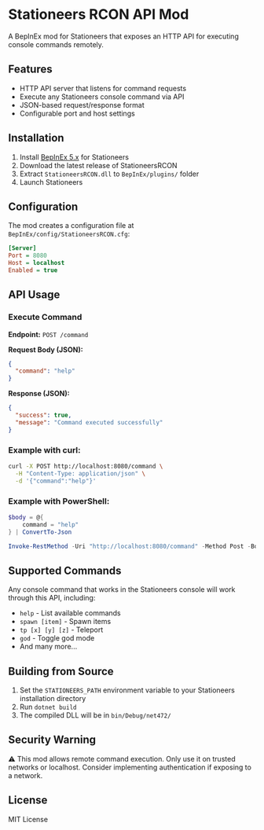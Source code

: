 # Stationeers RCON API Mod

A BepInEx mod for Stationeers that exposes an HTTP API for executing console commands remotely.

## Features

- HTTP API server that listens for command requests
- Execute any Stationeers console command via API
- JSON-based request/response format
- Configurable port and host settings

## Installation

1. Install [BepInEx 5.x](https://github.com/BepInEx/BepInEx/releases) for Stationeers
2. Download the latest release of StationeersRCON
3. Extract `StationeersRCON.dll` to `BepInEx/plugins/` folder
4. Launch Stationeers

## Configuration

The mod creates a configuration file at `BepInEx/config/StationeersRCON.cfg`:

```ini
[Server]
Port = 8080
Host = localhost
Enabled = true
```

## API Usage

### Execute Command

**Endpoint:** `POST /command`

**Request Body (JSON):**
```json
{
  "command": "help"
}
```

**Response (JSON):**
```json
{
  "success": true,
  "message": "Command executed successfully"
}
```

### Example with curl:

```bash
curl -X POST http://localhost:8080/command \
  -H "Content-Type: application/json" \
  -d '{"command":"help"}'
```

### Example with PowerShell:

```powershell
$body = @{
    command = "help"
} | ConvertTo-Json

Invoke-RestMethod -Uri "http://localhost:8080/command" -Method Post -Body $body -ContentType "application/json"
```

## Supported Commands

Any console command that works in the Stationeers console will work through this API, including:
- `help` - List available commands
- `spawn [item]` - Spawn items
- `tp [x] [y] [z]` - Teleport
- `god` - Toggle god mode
- And many more...

## Building from Source

1. Set the `STATIONEERS_PATH` environment variable to your Stationeers installation directory
2. Run `dotnet build`
3. The compiled DLL will be in `bin/Debug/net472/`

## Security Warning

⚠️ This mod allows remote command execution. Only use it on trusted networks or localhost. Consider implementing authentication if exposing to a network.

## License

MIT License
